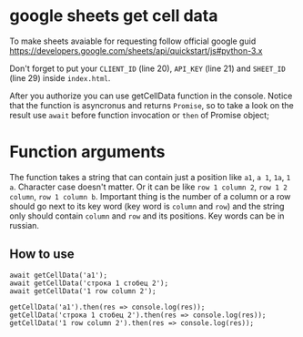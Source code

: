 # google sheets get cell data
 To make sheets avaiable for requesting follow official google guid
 https://developers.google.com/sheets/api/quickstart/js#python-3.x

 Don't forget to put your `CLIENT_ID` (line 20), `API_KEY` (line 21) and `SHEET_ID` (line 29) inside `index.html`.

 After you authorize you can use getCellData function in the console.
 Notice that the function is asyncronus and returns `Promise`, so to take a look on the result use `await` before function invocation or `then` of Promise object;

 # Function arguments
The function takes a string that can contain just a position like `a1`, `a 1`, `1a`, `1 a`. Character case doesn't matter. Or it can be like `row 1 column 2`, `row 1 2 column`, `row 1 column b`. Important thing is the number of a column or a row should go next to its key word (key word is `column` and `row`) and the string only should contain `column` and `row` and its positions. Key words can be in russian.

## How to use
```
await getCellData('a1');
await getCellData('строка 1 стобец 2');
await getCellData('1 row column 2');
```
```
getCellData('a1').then(res => console.log(res));
getCellData('строка 1 стобец 2').then(res => console.log(res));
getCellData('1 row column 2').then(res => console.log(res));
```